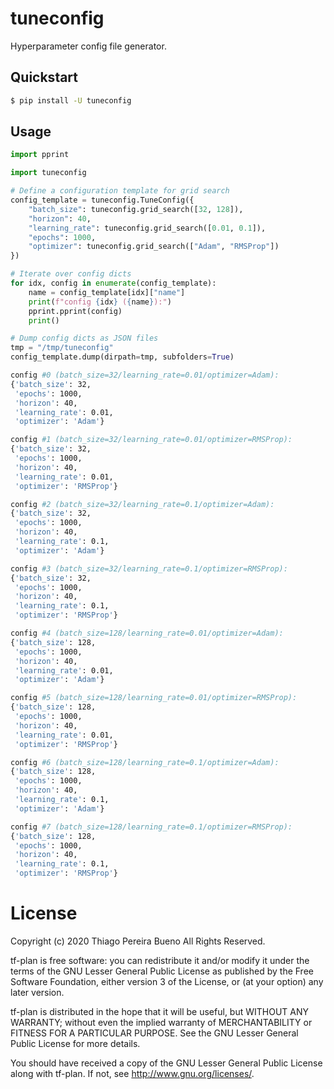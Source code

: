 # tuneconfig

Hyperparameter config file generator.


## Quickstart

```bash
$ pip install -U tuneconfig
```


## Usage

```python
import pprint

import tuneconfig

# Define a configuration template for grid search
config_template = tuneconfig.TuneConfig({
    "batch_size": tuneconfig.grid_search([32, 128]),
    "horizon": 40,
    "learning_rate": tuneconfig.grid_search([0.01, 0.1]),
    "epochs": 1000,
    "optimizer": tuneconfig.grid_search(["Adam", "RMSProp"])
})

# Iterate over config dicts
for idx, config in enumerate(config_template):
    name = config_template[idx]["name"]
    print(f"config {idx} ({name}):")
    pprint.pprint(config)
    print()

# Dump config dicts as JSON files
tmp = "/tmp/tuneconfig"
config_template.dump(dirpath=tmp, subfolders=True)
```

```bash
config #0 (batch_size=32/learning_rate=0.01/optimizer=Adam):
{'batch_size': 32,
 'epochs': 1000,
 'horizon': 40,
 'learning_rate': 0.01,
 'optimizer': 'Adam'}

config #1 (batch_size=32/learning_rate=0.01/optimizer=RMSProp):
{'batch_size': 32,
 'epochs': 1000,
 'horizon': 40,
 'learning_rate': 0.01,
 'optimizer': 'RMSProp'}

config #2 (batch_size=32/learning_rate=0.1/optimizer=Adam):
{'batch_size': 32,
 'epochs': 1000,
 'horizon': 40,
 'learning_rate': 0.1,
 'optimizer': 'Adam'}

config #3 (batch_size=32/learning_rate=0.1/optimizer=RMSProp):
{'batch_size': 32,
 'epochs': 1000,
 'horizon': 40,
 'learning_rate': 0.1,
 'optimizer': 'RMSProp'}

config #4 (batch_size=128/learning_rate=0.01/optimizer=Adam):
{'batch_size': 128,
 'epochs': 1000,
 'horizon': 40,
 'learning_rate': 0.01,
 'optimizer': 'Adam'}

config #5 (batch_size=128/learning_rate=0.01/optimizer=RMSProp):
{'batch_size': 128,
 'epochs': 1000,
 'horizon': 40,
 'learning_rate': 0.01,
 'optimizer': 'RMSProp'}

config #6 (batch_size=128/learning_rate=0.1/optimizer=Adam):
{'batch_size': 128,
 'epochs': 1000,
 'horizon': 40,
 'learning_rate': 0.1,
 'optimizer': 'Adam'}

config #7 (batch_size=128/learning_rate=0.1/optimizer=RMSProp):
{'batch_size': 128,
 'epochs': 1000,
 'horizon': 40,
 'learning_rate': 0.1,
 'optimizer': 'RMSProp'}
```


# License

Copyright (c) 2020 Thiago Pereira Bueno All Rights Reserved.

tf-plan is free software: you can redistribute it and/or modify it
under the terms of the GNU Lesser General Public License as published by
the Free Software Foundation, either version 3 of the License, or (at
your option) any later version.

tf-plan is distributed in the hope that it will be useful, but
WITHOUT ANY WARRANTY; without even the implied warranty of
MERCHANTABILITY or FITNESS FOR A PARTICULAR PURPOSE. See the GNU Lesser
General Public License for more details.

You should have received a copy of the GNU Lesser General Public License
along with tf-plan. If not, see http://www.gnu.org/licenses/.

